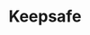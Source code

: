 ---
blog: https://blog.getkeepsafe.com/
codehost: https://github.com/Keepsafe
facebook: https://facebook.com/getkeepsafe
googleplus: https://plus.google.com/u/0/b/111313463249859686458/+Getkeepsafe
instagram: https://instagram.com/getkeepsafe
linkedin: https://linkedin.com/company/keepsafe-software
logohandle: getkeepsafe
sort: keepsafe
title: Keepsafe
twitter: https://x.com/keepsafe
website: https://www.getkeepsafe.com/
youtube: https://youtube.com/channel/UCRFzjFbNhumMC8gYKbGLBQg?view_as=subscriber
---